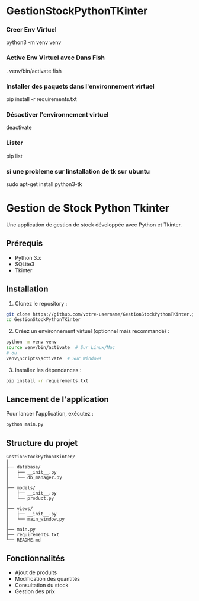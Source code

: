# GestionStockPythonTKinter

### Creer Env Virtuel

python3 -m venv venv

### Active Env Virtuel avec Dans Fish

. venv/bin/activate.fish

### Installer des paquets dans l'environnement virtuel

pip install -r requirements.txt

### Désactiver l'environnement virtuel

deactivate

### Lister

pip list

### si une probleme sur linstallation de tk sur ubuntu

sudo apt-get install python3-tk

# Gestion de Stock Python Tkinter

Une application de gestion de stock développée avec Python et Tkinter.

## Prérequis

-  Python 3.x
-  SQLite3
-  Tkinter

## Installation

1. Clonez le repository :

```bash
git clone https://github.com/votre-username/GestionStockPythonTKinter.git
cd GestionStockPythonTKinter
```

2. Créez un environnement virtuel (optionnel mais recommandé) :

```bash
python -m venv venv
source venv/bin/activate  # Sur Linux/Mac
# ou
venv\Scripts\activate  # Sur Windows
```

3. Installez les dépendances :

```bash
pip install -r requirements.txt
```

## Lancement de l'application

Pour lancer l'application, exécutez :

```bash
python main.py
```

## Structure du projet

```
GestionStockPythonTKinter/
│
├── database/
│   ├── __init__.py
│   └── db_manager.py
│
├── models/
│   ├── __init__.py
│   └── product.py
│
├── views/
│   ├── __init__.py
│   └── main_window.py
│
├── main.py
├── requirements.txt
└── README.md
```

## Fonctionnalités

-  Ajout de produits
-  Modification des quantités
-  Consultation du stock
-  Gestion des prix
